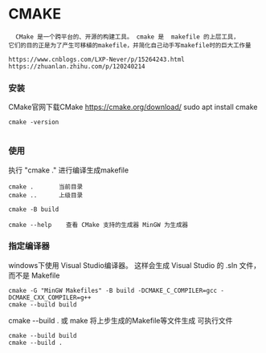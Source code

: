 # CMAKE
      CMake 是一个跨平台的、开源的构建工具。 cmake 是  makefile 的上层工具，
    它们的目的正是为了产生可移植的makefile，并简化自己动手写makefile时的巨大工作量

    https://www.cnblogs.com/LXP-Never/p/15264243.html
    https://zhuanlan.zhihu.com/p/120240214
### 安装

CMake官网下载CMake
https://cmake.org/download/
sudo apt install cmake

```
cmake -version
 
```

### 使用

执行 "cmake ." 进行编译生成makefile
```
cmake .       当前目录
cmake ..      上级目录

cmake -B build      

cmake --help    查看 CMake 支持的生成器 MinGW 为生成器 
```

### 指定编译器
windows下使用 Visual Studio编译器。 这样会生成 Visual Studio 的 .sln 文件，而不是 Makefile

```
cmake -G "MinGW Makefiles" -B build -DCMAKE_C_COMPILER=gcc -DCMAKE_CXX_COMPILER=g++
cmake --build build
 ```

cmake --build .   或  make 将上步生成的Makefile等文件生成 可执行文件

```
cmake --build build
cmake --build .
```
